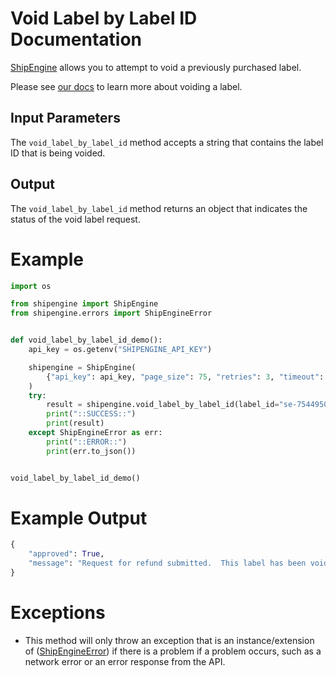 Void Label by Label ID Documentation
====================================
[ShipEngine](www.shipengine.com) allows you to attempt to void a previously purchased label.

Please see [our docs](https://www.shipengine.com/docs/labels/voiding/) to learn more about voiding a label.


Input Parameters
----------------
The `void_label_by_label_id` method accepts a string that contains the label ID that is being voided.


Output
------
The `void_label_by_label_id` method returns an object that indicates the status of the void label request.


Example
=======
```python
import os

from shipengine import ShipEngine
from shipengine.errors import ShipEngineError


def void_label_by_label_id_demo():
    api_key = os.getenv("SHIPENGINE_API_KEY")

    shipengine = ShipEngine(
        {"api_key": api_key, "page_size": 75, "retries": 3, "timeout": 10}
    )
    try:
        result = shipengine.void_label_by_label_id(label_id="se-75449505")
        print("::SUCCESS::")
        print(result)
    except ShipEngineError as err:
        print("::ERROR::")
        print(err.to_json())


void_label_by_label_id_demo()
```

Example Output
==============
```python
{
    "approved": True,
    "message": "Request for refund submitted.  This label has been voided.",
}
```

Exceptions
==========

- This method will only throw an exception that is an instance/extension of
  ([ShipEngineError](../shipengine/errors/__init__.py)) if there is a problem if a problem occurs, such as a network
  error or an error response from the API.
